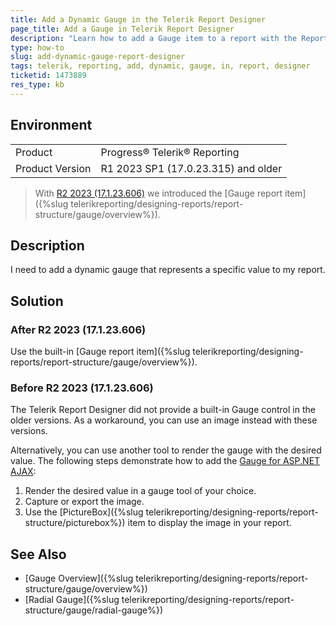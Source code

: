 ```yaml
---
title: Add a Dynamic Gauge in the Telerik Report Designer
page_title: Add a Gauge in Telerik Report Designer
description: "Learn how to add a Gauge item to a report with the Report Designer in Telerik Reporting before and after version R2 2023 (17.1.23.606)."
type: how-to
slug: add-dynamic-gauge-report-designer
tags: telerik, reporting, add, dynamic, gauge, in, report, designer
ticketid: 1473889
res_type: kb
---
```


## Environment

<table>
	<tbody>
		<tr>
			<td>Product</td>
			<td>Progress® Telerik® Reporting</td>
		</tr>
		<tr>
			<td>Product Version</td>
			<td>R1 2023 SP1 (17.0.23.315) and older</td>
		</tr>
	</tbody>
</table>

> With [R2 2023 (17.1.23.606)](https://www.telerik.com/support/whats-new/reporting/release-history/progress-telerik-reporting-r2-2023-17-1-23-606) we introduced the [Gauge report item]({%slug telerikreporting/designing-reports/report-structure/gauge/overview%}).

## Description

I need to add a dynamic gauge that represents a specific value to my report.

## Solution

### After R2 2023 (17.1.23.606)

Use the built-in [Gauge report item]({%slug telerikreporting/designing-reports/report-structure/gauge/overview%}).

### Before R2 2023 (17.1.23.606)

The Telerik Report Designer did not provide a built-in Gauge control in the older versions. As a workaround, you can use an image instead with these versions.

Alternatively, you can use another tool to render the gauge with the desired value. The following steps demonstrate how to add the [Gauge for ASP.NET AJAX](https://demos.telerik.com/aspnet-ajax/gauge/examples/overview/defaultcs.aspx):

1. Render the desired value in a gauge tool of your choice.
1. Capture or export the image.
1. Use the [PictureBox]({%slug telerikreporting/designing-reports/report-structure/picturebox%}) item to display the image in your report.

## See Also

* [Gauge Overview]({%slug telerikreporting/designing-reports/report-structure/gauge/overview%})
* [Radial Gauge]({%slug telerikreporting/designing-reports/report-structure/gauge/radial-gauge%})
